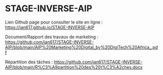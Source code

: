 # STAGE-INVERSE-AIP

Lien Github page pour consulter le site en ligne : https://ian617.github.io/STAGE-INVERSE-AIP

Document/Rapport des travaux de marketing : https://github.com/ian617/STAGE-INVERSE-AIP/blob/main/AIP%20Marketing%20Digital_by%20DigiTech%20Africa_.pdf

Répartition des tâches : https://github.com/ian617/STAGE-INVERSE-AIP/blob/main/R%C3%A9partition%20des%20t%C3%A2ches.docx
